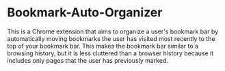 # Bookmark-Auto-Organizer

This is a Chrome extension that aims to organize a user's bookmark bar by automatically moving bookmarks the user has visited most recently to the top of your bookmark bar. This makes the bookmark bar similar to a browsing history, but it is less cluttered than a browser history because it includes only pages that the user has previously marked.

